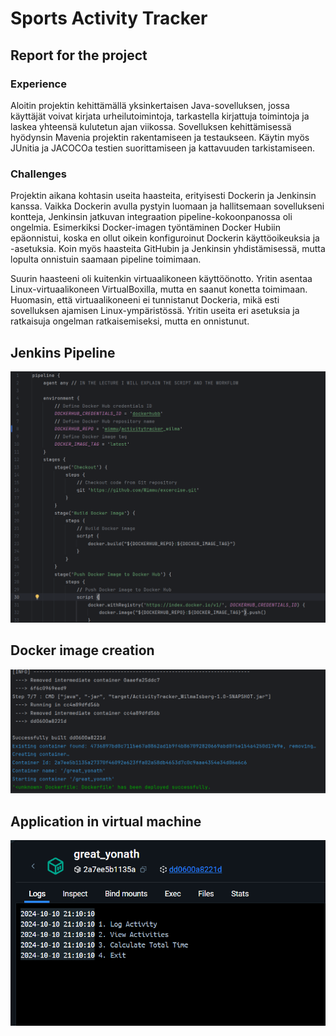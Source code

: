 # Sports Activity Tracker

## Report for the project
### Experience
Aloitin projektin kehittämällä yksinkertaisen Java-sovelluksen, jossa käyttäjät voivat kirjata urheilutoimintoja, tarkastella kirjattuja toimintoja ja laskea yhteensä kulutetun ajan viikossa. Sovelluksen kehittämisessä hyödynsin Mavenia projektin rakentamiseen ja testaukseen. Käytin myös JUnitia ja JACOCOa testien suorittamiseen ja kattavuuden tarkistamiseen.
### Challenges
Projektin aikana kohtasin useita haasteita, erityisesti Dockerin ja Jenkinsin kanssa. Vaikka Dockerin avulla pystyin luomaan ja hallitsemaan sovellukseni kontteja, Jenkinsin jatkuvan integraation pipeline-kokoonpanossa oli ongelmia. Esimerkiksi Docker-imagen työntäminen Docker Hubiin epäonnistui, koska en ollut oikein konfiguroinut Dockerin käyttöoikeuksia ja -asetuksia. Koin myös haasteita GitHubin ja Jenkinsin yhdistämisessä, mutta lopulta onnistuin saamaan pipeline toimimaan.

Suurin haasteeni oli kuitenkin virtuaalikoneen käyttöönotto. Yritin asentaa Linux-virtuaalikoneen VirtualBoxilla, mutta en saanut konetta toimimaan. Huomasin, että virtuaalikoneeni ei tunnistanut Dockeria, mikä esti sovelluksen ajamisen Linux-ympäristössä. Yritin useita eri asetuksia ja ratkaisuja ongelman ratkaisemiseksi, mutta en onnistunut.

## Jenkins Pipeline
![Temperature Converter](images/pipeline.png)  <!-- Replace this with your actual image URL -->


## Docker image creation
![Temperature Converter](images/creation.png)  <!-- Replace this with your actual image URL -->


## Application in virtual machine
![Temperature Converter](images/Untitled.png)  <!-- Replace this with your actual image URL -->

